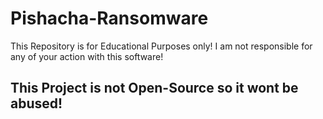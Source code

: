 # Pishacha-Ransomware
This Repository is for Educational Purposes only! I am not responsible for any of your action with this software!

## This Project is not Open-Source so it wont be abused!
